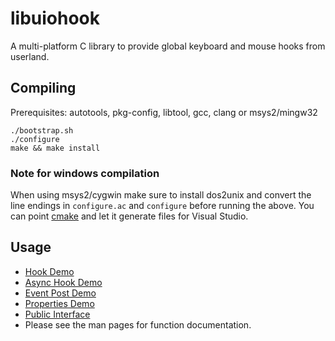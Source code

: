 libuiohook
==========

A multi-platform C library to provide global keyboard and mouse hooks from userland.

## Compiling
Prerequisites: autotools, pkg-config, libtool, gcc, clang or msys2/mingw32

    ./bootstrap.sh
    ./configure
    make && make install
### Note for windows compilation
When using msys2/cygwin make sure to install dos2unix and convert the line endings in ```configure.ac``` and ```configure```
before running the above.
You can point [cmake](https://cmake.org) and let it generate files for Visual Studio.

## Usage
* [Hook Demo](https://github.com/kwhat/libuiohook/blob/master/src/demo_hook.c)
* [Async Hook Demo](https://github.com/kwhat/libuiohook/blob/master/src/demo_hook_async.c)
* [Event Post Demo](https://github.com/kwhat/libuiohook/blob/master/src/demo_post.c)
* [Properties Demo](https://github.com/kwhat/libuiohook/blob/master/src/demo_properties.c)
* [Public Interface](https://github.com/kwhat/libuiohook/blob/master/include/uiohook.h)
* Please see the man pages for function documentation.
